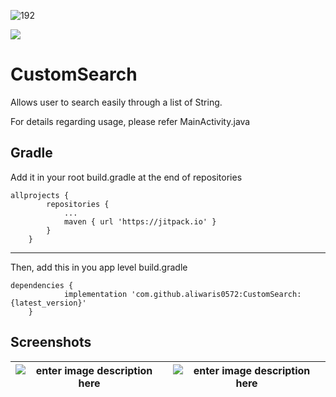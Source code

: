 ![192](https://user-images.githubusercontent.com/34313493/40840235-abba8160-65c7-11e8-9f63-38f371a916dc.png)


[![](https://jitpack.io/v/aliwaris0572/CustomSearch.svg)](https://jitpack.io/#aliwaris0572/CustomSearch)

# CustomSearch
Allows user to search easily through a list of String.

For details regarding usage, please refer MainActivity.java

## Gradle
Add it in your root build.gradle at the end of repositories

    allprojects {
		    repositories {
			    ...
			    maven { url 'https://jitpack.io' }
		    }
	    }
  
---------------------------------------------------------------

Then, add this in you app level build.gradle

    dependencies {
	            implementation 'com.github.aliwaris0572:CustomSearch:{latest_version}'
	    }

## Screenshots
|  ![enter image description here](https://ptpb.pw/Uzr2.png)| ![enter image description here](https://ptpb.pw/ycV8.png) |
|--|--|

